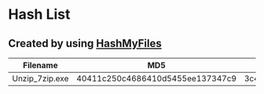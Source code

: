 # Hash List

## Created by using [HashMyFiles](http://www.nirsoft.net/)

| Filename | MD5 | SHA1 | SHA-256 | SHA-512 | SHA-384 |
| --- | --- | --- | --- | --- | --- |
| Unzip_7zip.exe | 40411c250c4686410d5455ee137347c9 | 3c438c681bb994b246cfb102f4ea1889a980fed9 | 238af129edff317a0a3bfdf941c00587735436366492165f1581edfd2d61cc10 | 32a3ea920644e5d1a1dbbf96c08590b196f33715b27ebf3dc94d4d4320e914c714158ee3d3794e024297ca250c4f68d852f55870257ee54572f2408ecd155af4 | 79bbc352909c5a261805feaacb594940f7ab89d97185983ff4a17650e5174bbf68c50fe15095feb6106212ab7e68ebc4 |
